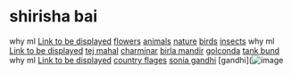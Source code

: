 # shirisha bai
why ml
[Link to be displayed](Actual_Link)
[flowers](https://tse1.mm.bing.net/th?id=OIP.PuPWrQGLcGccVqXE4PHsWAHaEo&pid=Api&P=0&h=180)
[animals](https://blog.mystart.com/wp-content/uploads/shutterstock_474088519-e1527778355375.jpg)
[nature](https://th.bing.com/th/id/OIP.vggFhcDaZAZ0BLI1MKgUzgHaD-?rs=1&pid=ImgDetMain)
[birds](https://th.bing.com/th/id/OIP.SgpGFQs8MGDVB04dkrAx9wHaFD?w=3000&h=2048&rs=1&pid=ImgDetMain)
[insects](https://th.bing.com/th/id/OIP.ZJzPtEdLSg6pQ5lYfOJggAHaE6?rs=1&pid=ImgDetMain)
why ml
[Link to be displayed](Actual_Link)
[tej mahal](https://th.bing.com/th/id/OIP.g542xv4xAJmCCDbMu3UGkgHaGC?w=195&h=180&c=7&r=0&o=5&pid=1.7)
[charminar](https://wallpaperaccess.com/full/4495724.jpg)
[birla mandir](https://th.bing.com/th/id/OIP.0chzL_6r-f5xXyop92YsSAHaGr?rs=1&pid=ImgDetMain)
[golconda](https://th.bing.com/th/id/OIP.BgjC6E1EWNHsv-9uBA7vSQHaE4?rs=1&pid=ImgDetMain)
[tank bund](https://th.bing.com/th/id/OIP.xE1-rZD1n6iUO_vkDSOwuQHaE8?w=270&h=180&c=7&r=0&o=5&pid=1.7)
why ml
[Link to be displayed](Actual_Link)
[country flages](https://encrypted-tbn0.gstatic.com/images?q=tbn:ANd9GcRVf1_lFBjxrmjnFWIETAjeU2Zp6I0H84dlCw&s)
[sonia gandhi](https://cdn.britannica.com/36/138936-004-BD24D2DE/Sonia-Gandhi.jpg)
[gandhi](![image](https://github.com/user-attachments/assets/c910b2d9-c24f-4e33-9dd7-4515662332d8)

